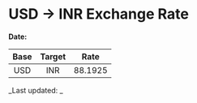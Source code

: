 # USD → INR Exchange Rate

**Date:** 

| Base | Target | Rate  |
|:----:|:------:|:-----:|
| USD  | INR    | 88.1925 |

_Last updated: _